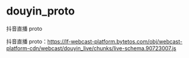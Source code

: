 # douyin_proto
抖音直播 proto

抖音直播 proto：https://lf-webcast-platform.bytetos.com/obj/webcast-platform-cdn/webcast/douyin_live/chunks/live-schema.90723007.js